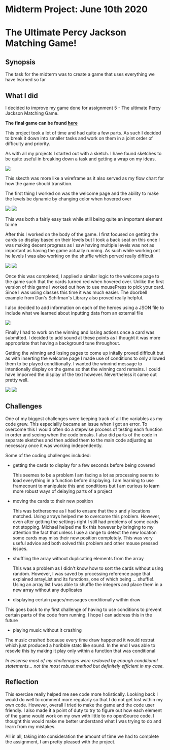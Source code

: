 # Midterm Project: June 10th 2020
  # The Ultimate Percy Jackson Matching Game!


## Synopsis

The task for the midterm was to create a game that uses everything we have learned so far

## What I did

I decided to improve my game done for assignment 5 - The ultimate Percy Jackson Matching Game.

**The final game can be found [here](https://youtu.be/dx2TxDyScK8)**

  This project took a lot of time and had quite a few parts. As such I decided to break it down into smaller tasks and work on them in a joint order of difficulty and priority. 

As with all my projects I started out with a sketch. I have found sketches to be quite useful in breaking down a task and getting a wrap on my ideas. 

![](skecth.jpeg)

This skecth was more like a wireframe as it also served as my flow chart for how the game should transition. 

The first thing I worked on was the welcome page and the ability to make the levels be dynamic by changing color when hovered over

![](pjo1.png)
![](pjo2.png)

This was both a fairly easy task while still being quite an important element to me 

After this I worked on the body of the game. I first focused on getting the cards so display based on their levels but I took a back seat on this once I was making decent progress as I saw having multiple levels was not as important as having the game actually running. As such while working ont he levels I was also working on the shuffle which porved really difficult

![](pjo4.png)
![](pjo3.png)

Once this was completed, I applied a similar logic to the welcome page to the game such that the cards turned red when hovered over. Unlike the first version of this game I worked out how to use mousePress to pick your card. Since I was using classes this time it was much easier. The doorbell example from Dan's Schifman's Library also proved really helpful.

I also decided to add information on each of the heroes using a JSON file to include what we learned about inputting data from an external file

![](pjo5.png)

Finally I had to work on the winning and losing actions once a card was submitted. I decided to add sound at these points as I thought it was more appropriate that having a background tune throughout. 

Getting the winning and losing pages to come up initally proved difficult but as with inserting the welcome page I made use of conditions to only allowed them to be played conditionally. I wanted the winnind message to intentionally display on the game so that the winning card remains. I could have imporved the display of the text however. Nevertheless it came out pretty well. 

![](pjo6.png)
![](pjo7.png)



## Challenges

One of my biggest challenges were keeping track of all the variables as my code grew. This especiailly became an issue when i got an error. To overcome this I would often do a stepwise process of testing each function in order and seeing when the code breaks. I also did parts of the code in separate sketches and then added them to the main code adjusting as necessary once it was working independently.

Some of the coding challenges included: 
- getting the cards to display for a few seconds before being covered

  This seemes to be a problem I am facing a lot as processing seems to load everything in a function before displaying. I am learning to use framecount to manipulate this and conditions but I am curious to learn more robust ways of delaying parts of a project
  
- moving the cards to their new position
  
  This was bothersome as I had to ensure that the x and y locations matched. Using arrays helped me to overcome this problem. However, even after getting the settings right I still had problems of some cards not stopping. Michael helped me fix this however by bringing to my attention the fact that unless I use a range to detect the new location some cards may miss their new position completely. This was very useful advice and both solved this problem and other mouse pressed issues.
  
- shuffling the array without duplicating elements from the array 

  This was a problem as I didn't know how to sort the cards without using random. However, I was saved by processing reference page that explained arrayList and its functions, one of which being ... shuffle!. Using an array list I was able to shuffle the integers and place them in a new array without any duplicates
  
- displaying certain pages/messages conditionally within draw

This goes back to my first challenge of having to use conditions to prevent certain parts of the code from running. I hope I can address this in the future

- playing music without it crashing
 
 The music crashed because every time draw happened it would restrat which just produced a horibble statc like sound. In the end I was able to resovle this by making it play only within a function that was conditional
  
  *In essense most of my challeneges were resloved by enough conditional statements... not the most robust method but definitely efficient in my case.*

## Reflection 

This exercise really helped me see code more holistically. Looking back I would do well to comment more regularly so that I do not get lost within my own code. However, overall I tried to make the game and the code user friendly. I also made it a point of duty to try to figure out how each element of the game would work on my own with little to no openSource code. I thought this would make me better understand what I was trying to do and learn from my mistakes. 

All in all, taking into consideration the amount of time we had to complete the assignment, I am pretty pleased with the project.
